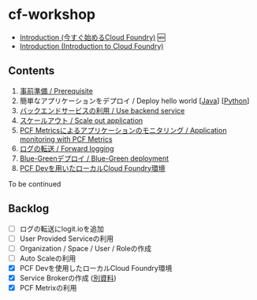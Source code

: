 # cf-workshop

* [Introduction (今すぐ始めるCloud Foundry)](http://www.slideshare.net/makingx/cloud-foundry-hackt-hacktk) 🆕
* [Introduction (Introduction to Cloud Foundry)](http://www.slideshare.net/makingx/introduction-to-cloud-foundry-jjug)


## Contents

1. [事前準備 / Prerequisite](prerequisite.md)
1. 簡単なアプリケーションをデプロイ / Deploy hello world [[Java](deploy-application.md)] [[Python](deploy-application_python.md)]
1. [バックエンドサービスの利用 / Use backend service](backend-service.md)
1. [スケールアウト / Scale out application](scale-out.md)
1. [PCF Metricsによるアプリケーションのモニタリング / Application monitoring with PCF Metrics](pcf-metrics.md) 
1. [ログの転送 / Forward logging](logging.md)
1. [Blue-Greenデプロイ / Blue-Green deployment](blue-green-deployment.md)
1. [PCF Devを用いたローカルCloud Foundry環境](pcf-dev.md)

To be continued

## Backlog

- [ ] ログの転送にlogit.ioを追加
- [ ] User Provided Serviceの利用
- [ ] Organization / Space / User / Roleの作成
- [ ] Auto Scaleの利用
- [x] PCF Devを使用したローカルCloud Foundry環境
- [x] Service Brokerの作成 ([別資料](https://github.com/Pivotal-Japan/service-broker-workshop))
- [x] PCF Metrixの利用
